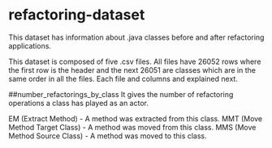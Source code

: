 # refactoring-dataset
This dataset has information about .java classes before and after refactoring applications.

This dataset is composed of five .csv files. All files have 26052 rows where the first row is the header and the next 26051 are classes which are in the same order in all the files. Each file and columns and explained next.

##number_refactorings_by_class
It gives the number of refactoring operations a class has played as an actor.

EM (Extract Method) - A method was extracted from this class.
MMT (Move Method Target Class) - A method was moved from this class.
MMS (Move Method Source Class) - A method was moved to this class.
